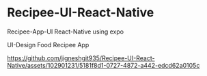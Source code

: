 # Recipee-UI-React-Native
Recipee-App-UI React-Native using expo 

UI-Design Food Recipee App

https://github.com/jigneshgit935/Recipee-UI-React-Native/assets/102901231/5181f8d1-0727-4872-a442-edcd62a0105c

